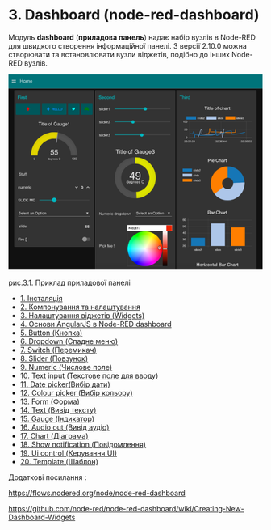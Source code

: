 # 3. Dashboard (node-red-dashboard) 

Модуль **dashboard** (**приладова панель**) надає набір вузлів в Node-RED для швидкого створення інформаційної панелі. З версії 2.10.0 можна створювати та встановлювати вузли віджетів, подібно до інших Node-RED вузлів. 

![](media/3_1.png)

рис.3.1. Приклад приладової панелі

- [1. Інсталяція](Інсталяція.md)
- [2. Компонування та налаштування](Компонування.md)
- [3. Налаштування віджетів (Widgets)](Widgets.md)
- [4. Основи AngularJS в Node-RED dashboard](AngularJS.md)
- [5. Button (Кнопка)](Button.md)
- [6. Dropdown (Спадне меню)](Dropdown.md)
- [7. Switch (Перемикач)](Switch.md)
- [8. Slider (Повзунок)](Slider.md)
- [9. Numeric (Числове поле)](Numeric.md)
- [10. Text input (Текстове поле для вводу)](Text_input.md)
- [11. Date picker(Вибір дати)](Date_picker.md)
- [12. Colour picker (Вибір кольору)](Colour_picker.md)
- [13. Form (Форма)](Form.md)
- [14. Text (Вивід тексту)](Text.md)
- [15. Gauge (Індикатор)](Gauge.md)
- [16. Audio out (Вивід аудіо)](Audio_out.md)
- [17. Chart (Діаграма)](Chart.md)
- [18. Show notification (Повідомлення)](Show_notification.md)
- [19. Ui control (Керування UI)](Ui_control.md)
- [20. Template (Шаблон)](Template.md)

Додаткові посилання :

https://flows.nodered.org/node/node-red-dashboard 

https://github.com/node-red/node-red-dashboard/wiki/Creating-New-Dashboard-Widgets 